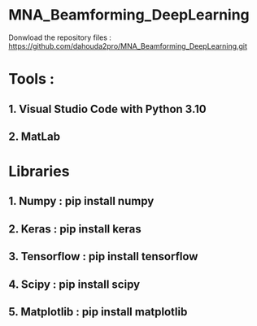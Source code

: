 # MNA_Beamforming_DeepLearning

Donwload the repository files : https://github.com/dahouda2pro/MNA_Beamforming_DeepLearning.git

# Tools : 
## 1. Visual Studio Code with Python 3.10 
## 2. MatLab

# Libraries
## 1. Numpy : pip install numpy
## 2. Keras : pip install keras
## 3. Tensorflow : pip install tensorflow
## 4. Scipy : pip install scipy
## 5. Matplotlib : pip install matplotlib
